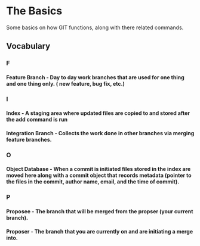 # The Basics

Some basics on how GIT functions, along with there related commands.

## Vocabulary

### F

#### Feature Branch - Day to day work branches that are used for one thing and one thing only. ( new feature, bug fix, etc.)&#x20;

### I

#### Index - A staging area where updated files are copied to and stored after the add command is run

#### Integration Branch - Collects the work done in other branches via merging feature branches.

### O

#### Object Database - When a commit is initiated files stored in the index are moved here along with a commit object that records metadata (pointer to the files in the commit, author name, email, and the time of commit).&#x20;

### P

#### Proposee - The branch that will be merged from the propser (your current branch).

#### Proposer - The branch that you are currently on and are initiating a merge into.
